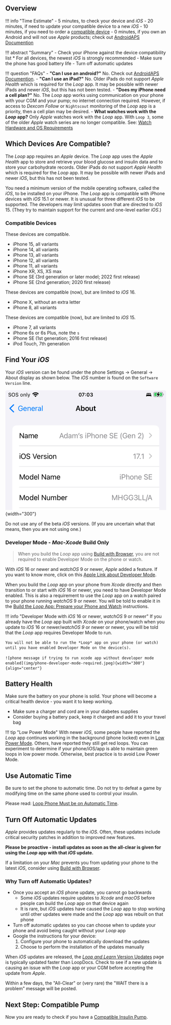 ## Overview

!!! info "Time Estimate"
    - 5 minutes, to check your device and *iOS*
    - 20 minutes, if need to update your compatible device to a new *iOS*
    - 10 minutes, if you need to order a [compatible device](phone.md#compatible-devices)
    - 0 minutes, if you own an Android and will not use *Apple* products; check out [AndroidAPS Documention](https://androidaps.readthedocs.io/en/latest/)

!!! abstract "Summary"
    - Check your iPhone against the device compatibility list
        * For all devices, the newest *iOS* is strongly recommended
    - Make sure the phone has good battery life
    - Turn off automatic updates

!!! question "FAQs"
    - **"Can I use an android?"** No. Check out [AndroidAPS Documention](https://androidaps.readthedocs.io/en/latest/).
    - **"Can I use an iPad?"** No. Older iPads do not support *Apple Health* which is required for the *Loop* app. It may be possible with newer iPads and newer *iOS*, but this has not been tested.
    - **"Does my iPhone need a cell plan?"** No. The *Loop* app works using communication on your phone with your CGM and your pump; no internet connection required. However, if access to *Dexcom Follow* or <code>Nightscout</code> monitoring of the *Loop* app is a priority, then a cell plan may be desired.
    - **What watches work with the *Loop* app?** Only *Apple* watches work with the *Loop* app. With `Loop 3`, some of the older *Apple* watch series are no longer compatible. See: [Watch Hardware and OS Requirements](../operation/features/watch.md#watch-hardware-and-os-requirements)

## Which Devices Are Compatible?

The *Loop* app requires an *Apple* device. The *Loop* app uses the *Apple Health* app to store and retrieve your blood glucose and insulin data and to store your carbohydrate records. Older iPads do not support *Apple Health* which is required for the *Loop* app. It may be possible with newer iPads and newer *iOS*, but this has not been tested.

You need a minimum version of the mobile operating software, called the *iOS*, to be installed on your iPhone. The *Loop* app is compatible with iPhone devices with *iOS* 15.1 or newer. It is unusual for three different *iOS* to be supported. The developers may limit updates soon that are directed to *iOS* 15. (They try to maintain support for the current and one-level earlier *iOS*.)

### Compatible Devices

These devices are compatible.

- iPhone 15, all variants
- iPhone 14, all variants
- iPhone 13, all variants
- iPhone 12, all variants
- iPhone 11, all variants
- iPhone XR, XS, XS max 
- iPhone SE (3rd generation or later model; 2022 first release)
- iPhone SE (2nd generation; 2020 first release)

These devices are compatible (now), but are limited to *iOS* 16.

- iPhone X, without an extra letter
- iPhone 8, all variants

These devices are compatible (now), but are limited to *iOS* 15.

- iPhone 7, all variants
- iPhone 6s or 6s Plus, note the `s`
- iPhone SE (1st generation; 2016 first release)
- iPod Touch, 7th generation

## Find Your *iOS*

Your *iOS* version can be found under the phone Settings -> General -> About display as shown below. The *iOS* number is found on the `Software Version` line.

![phone current iOS display](img/ios.svg){width="300"}

Do not use any of the beta *iOS* versions. (If you are uncertain what that means, then you are not using one.)

### Developer Mode - *Mac-Xcode* Build Only

> When you build the *Loop* app using [Build with Browser](../gh-actions/gh-overview.md), you are not required to enable Developer Mode on the phone or watch.

With *iOS* 16 or newer and *watchOS* 9 or newer, *Apple* added a feature. If you want to know more, click on this [Apple Link about Developer Mode](https://developer.apple.com/documentation/xcode/enabling-developer-mode-on-a-device).

When you build the *Loop* app on your phone from *Xcode* directly and then transition to or start with *iOS* 16 or newer, you need to have Developer Mode enabled. This is also a requirement to use the *Loop* app on a watch paired to your phone running *watchOS* 9 or newer. You will be told to enable it in the [Build the *Loop* App: Prepare your Phone and Watch](build-app.md#prepare-your-phone-and-watch) instructions.

!!! info "Developer Mode with *iOS* 16 or newer, *watchOS* 9 or newer"
    If you already have the *Loop* app built with *Xcode* on your phone/watch when you update to *iOS* 16 or newer/*watchOS 9* or newer or newer, you will be told that the *Loop* app requires Developer Mode to run.
    
    You will not be able to run the *Loop* app on your phone (or watch) until you have enabled Developer Mode on the device(s).

    ![phone message if trying to run xcode app without developer mode enabled](img/phone-developer-mode-required.jpeg){width="300"}
    {align="center"}


## Battery Health

Make sure the battery on your phone is solid. Your phone will become a critical health device - you want it to keep working.

* Make sure a charger and cord are in your diabetes supplies
* Consider buying a battery pack, keep it charged and add it to your travel bag

!!! tip "Low Power Mode"
    With newer *iOS*, some people have reported the *Loop* app continues working in the background (phone locked) even in [Low Power Mode](https://support.apple.com/en-us/HT205234). Others, have reported they still get red loops. You can experiment to determine if your phone/iOS/app is able to maintain green loops in low power mode. Otherwise, best practice is to avoid Low Power Mode.

## Use Automatic Time

Be sure to set the phone to automatic time. Do not try to defeat a game by modifying time on the same phone used to control your insulin.

Please read: [Loop Phone Must be on Automatic Time](../faqs/time-faqs.md#loop-phone-must-be-on-automatic-time).

## Turn Off Automatic Updates

*Apple* provides updates regularly to the *iOS*.  Often, these updates include critical security patches in addition to improved new features.

**Please be proactive - install updates as soon as the all-clear is given for using the *Loop* app with that *iOS* update.**

If a limitation on your *Mac* prevents you from updating your phone to the latest *iOS*, consider using [Build with Browser](../gh-actions/gh-overview.md).


### Why Turn off Automatic Updates?

* Once you accept an *iOS* phone update, you cannot go backwards
    * Some *iOS* updates require updates to *Xcode* and *macOS* before people can build the *Loop* app on that device again
    * It is rare, but *iOS* updates have caused the *Loop* app to stop working until other updates were made and the *Loop* app was rebuilt on that phone
* Turn off automatic updates so you can choose when to update your phone and avoid being caught without your *Loop* app
* Google the instructions for your device:
    1. Configure your phone to automatically download the updates
    1. Choose to perform the installation of the updates manually

When *iOS* updates are released, the [_<span translate="no">Loop and Learn</span>_ Version Updates](https://www.loopandlearn.org/version-updates) page is typically updated faster than LoopDocs. Check to see if a new update is causing an issue with the *Loop* app or your CGM before accepting the update from *Apple*.

Within a few days, the "All-Clear" or (very rare) the "WAIT there is a problem" message will be posted.

## Next Step: Compatible Pump

Now you are ready to check if you have a [Compatible Insulin Pump](pump.md).
